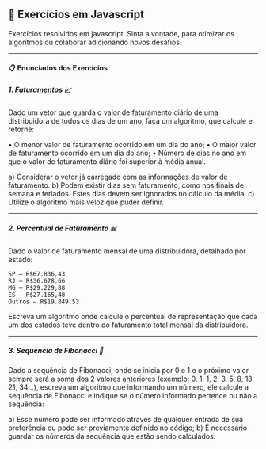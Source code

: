 ## 📝 Exercícios em Javascript
Exercícios resolvidos em javascript. Sinta a vontade, para otimizar os algoritmos ou colaborar adicionando novos desafios.

---
#### 📋 Enunciados dos Exercícios
##### 1. Faturamentos 📈
Dado um vetor que guarda o valor de faturamento diário de uma distribuidora de todos os dias de um ano, faça um algoritmo, que calcule e retorne:

• O menor valor de faturamento ocorrido em um dia do ano;
• O maior valor de faturamento ocorrido em um dia do ano;
• Número de dias no ano em que o valor de faturamento diário foi superior à média anual.

a) Considerar o vetor já carregado com as informações de valor de faturamento.
b) Podem existir dias sem faturamento, como nos finais de semana e feriados. Estes dias devem ser ignorados no cálculo da média.
c) Utilize o algoritmo mais veloz que puder definir.

---
##### 2. Percentual de Faturamento 📊
Dado o valor de faturamento mensal de uma distribuidora, detalhado por estado:
```
SP – R$67.836,43
RJ – R$36.678,66
MG – R$29.229,88
ES – R$27.165,48
Outros – R$19.849,53
```
Escreva um algoritmo onde calcule o percentual de representação que cada um dos estados teve dentro do faturamento total mensal da distribuidora.

---
##### 3. Sequencia de Fibonacci :shell:
Dado a sequência de Fibonacci, onde se inicia por 0 e 1 e o próximo valor sempre será a soma dos 2 valores anteriores (exemplo: 0, 1, 1, 2, 3, 5, 8, 13, 21, 34...), escreva um algoritmo que informando um número, ele calcule a sequência de Fibonacci e indique se o número informado pertence ou não a sequência:

a) Esse número pode ser informado através de qualquer entrada de sua preferência ou pode ser previamente definido no código;
b) É necessário guardar os números da sequência que estão sendo calculados.